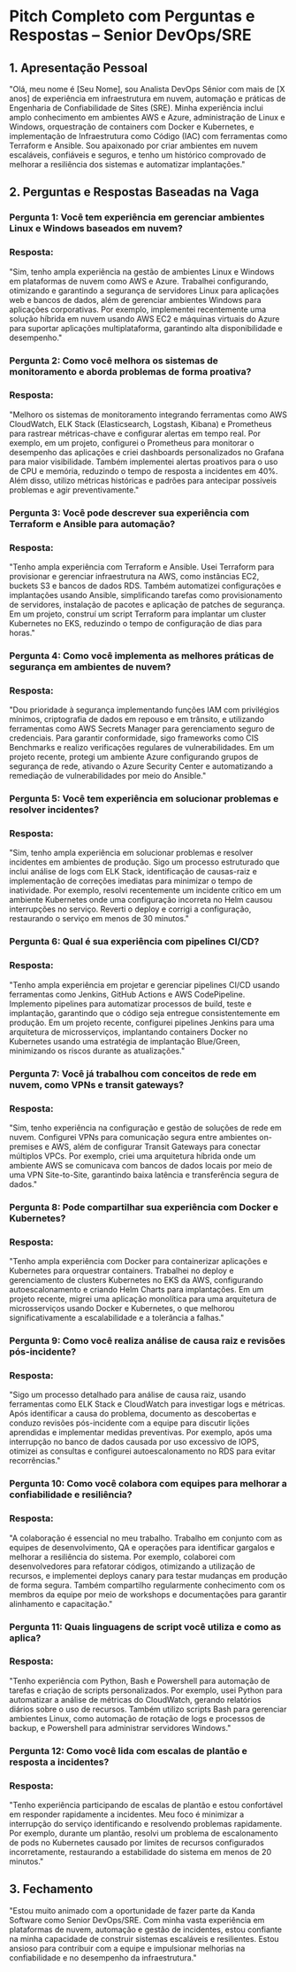 # Pitch Completo com Perguntas e Respostas – Senior DevOps/SRE

## 1. Apresentação Pessoal
"Olá, meu nome é [Seu Nome], sou Analista DevOps Sênior com mais de [X anos] de experiência em infraestrutura em nuvem, automação e práticas de Engenharia de Confiabilidade de Sites (SRE). Minha experiência inclui amplo conhecimento em ambientes AWS e Azure, administração de Linux e Windows, orquestração de containers com Docker e Kubernetes, e implementação de Infraestrutura como Código (IAC) com ferramentas como Terraform e Ansible. Sou apaixonado por criar ambientes em nuvem escaláveis, confiáveis e seguros, e tenho um histórico comprovado de melhorar a resiliência dos sistemas e automatizar implantações."

## 2. Perguntas e Respostas Baseadas na Vaga
### Pergunta 1: Você tem experiência em gerenciar ambientes Linux e Windows baseados em nuvem?
### Resposta:
"Sim, tenho ampla experiência na gestão de ambientes Linux e Windows em plataformas de nuvem como AWS e Azure. Trabalhei configurando, otimizando e garantindo a segurança de servidores Linux para aplicações web e bancos de dados, além de gerenciar ambientes Windows para aplicações corporativas. Por exemplo, implementei recentemente uma solução híbrida em nuvem usando AWS EC2 e máquinas virtuais do Azure para suportar aplicações multiplataforma, garantindo alta disponibilidade e desempenho."

### Pergunta 2: Como você melhora os sistemas de monitoramento e aborda problemas de forma proativa?
### Resposta:
"Melhoro os sistemas de monitoramento integrando ferramentas como AWS CloudWatch, ELK Stack (Elasticsearch, Logstash, Kibana) e Prometheus para rastrear métricas-chave e configurar alertas em tempo real. Por exemplo, em um projeto, configurei o Prometheus para monitorar o desempenho das aplicações e criei dashboards personalizados no Grafana para maior visibilidade. Também implementei alertas proativos para o uso de CPU e memória, reduzindo o tempo de resposta a incidentes em 40%. Além disso, utilizo métricas históricas e padrões para antecipar possíveis problemas e agir preventivamente."

### Pergunta 3: Você pode descrever sua experiência com Terraform e Ansible para automação?
### Resposta:
"Tenho ampla experiência com Terraform e Ansible. Usei Terraform para provisionar e gerenciar infraestrutura na AWS, como instâncias EC2, buckets S3 e bancos de dados RDS. Também automatizei configurações e implantações usando Ansible, simplificando tarefas como provisionamento de servidores, instalação de pacotes e aplicação de patches de segurança. Em um projeto, construí um script Terraform para implantar um cluster Kubernetes no EKS, reduzindo o tempo de configuração de dias para horas."

### Pergunta 4: Como você implementa as melhores práticas de segurança em ambientes de nuvem?
### Resposta:
"Dou prioridade à segurança implementando funções IAM com privilégios mínimos, criptografia de dados em repouso e em trânsito, e utilizando ferramentas como AWS Secrets Manager para gerenciamento seguro de credenciais. Para garantir conformidade, sigo frameworks como CIS Benchmarks e realizo verificações regulares de vulnerabilidades. Em um projeto recente, protegi um ambiente Azure configurando grupos de segurança de rede, ativando o Azure Security Center e automatizando a remediação de vulnerabilidades por meio do Ansible."

### Pergunta 5: Você tem experiência em solucionar problemas e resolver incidentes?
### Resposta:
"Sim, tenho ampla experiência em solucionar problemas e resolver incidentes em ambientes de produção. Sigo um processo estruturado que inclui análise de logs com ELK Stack, identificação de causas-raiz e implementação de correções imediatas para minimizar o tempo de inatividade. Por exemplo, resolvi recentemente um incidente crítico em um ambiente Kubernetes onde uma configuração incorreta no Helm causou interrupções no serviço. Reverti o deploy e corrigi a configuração, restaurando o serviço em menos de 30 minutos."

### Pergunta 6: Qual é sua experiência com pipelines CI/CD?
### Resposta:
"Tenho ampla experiência em projetar e gerenciar pipelines CI/CD usando ferramentas como Jenkins, GitHub Actions e AWS CodePipeline. Implemento pipelines para automatizar processos de build, teste e implantação, garantindo que o código seja entregue consistentemente em produção. Em um projeto recente, configurei pipelines Jenkins para uma arquitetura de microsserviços, implantando containers Docker no Kubernetes usando uma estratégia de implantação Blue/Green, minimizando os riscos durante as atualizações."

### Pergunta 7: Você já trabalhou com conceitos de rede em nuvem, como VPNs e transit gateways?
### Resposta:
"Sim, tenho experiência na configuração e gestão de soluções de rede em nuvem. Configurei VPNs para comunicação segura entre ambientes on-premises e AWS, além de configurar Transit Gateways para conectar múltiplos VPCs. Por exemplo, criei uma arquitetura híbrida onde um ambiente AWS se comunicava com bancos de dados locais por meio de uma VPN Site-to-Site, garantindo baixa latência e transferência segura de dados."

### Pergunta 8: Pode compartilhar sua experiência com Docker e Kubernetes?
### Resposta:
"Tenho ampla experiência com Docker para containerizar aplicações e Kubernetes para orquestrar containers. Trabalhei no deploy e gerenciamento de clusters Kubernetes no EKS da AWS, configurando autoescalonamento e criando Helm Charts para implantações. Em um projeto recente, migrei uma aplicação monolítica para uma arquitetura de microsserviços usando Docker e Kubernetes, o que melhorou significativamente a escalabilidade e a tolerância a falhas."

### Pergunta 9: Como você realiza análise de causa raiz e revisões pós-incidente?
### Resposta:
"Sigo um processo detalhado para análise de causa raiz, usando ferramentas como ELK Stack e CloudWatch para investigar logs e métricas. Após identificar a causa do problema, documento as descobertas e conduzo revisões pós-incidente com a equipe para discutir lições aprendidas e implementar medidas preventivas. Por exemplo, após uma interrupção no banco de dados causada por uso excessivo de IOPS, otimizei as consultas e configurei autoescalonamento no RDS para evitar recorrências."

### Pergunta 10: Como você colabora com equipes para melhorar a confiabilidade e resiliência?
### Resposta:
"A colaboração é essencial no meu trabalho. Trabalho em conjunto com as equipes de desenvolvimento, QA e operações para identificar gargalos e melhorar a resiliência do sistema. Por exemplo, colaborei com desenvolvedores para refatorar códigos, otimizando a utilização de recursos, e implementei deploys canary para testar mudanças em produção de forma segura. Também compartilho regularmente conhecimento com os membros da equipe por meio de workshops e documentações para garantir alinhamento e capacitação."

### Pergunta 11: Quais linguagens de script você utiliza e como as aplica?
### Resposta:
"Tenho experiência com Python, Bash e Powershell para automação de tarefas e criação de scripts personalizados. Por exemplo, usei Python para automatizar a análise de métricas do CloudWatch, gerando relatórios diários sobre o uso de recursos. Também utilizo scripts Bash para gerenciar ambientes Linux, como automação de rotação de logs e processos de backup, e Powershell para administrar servidores Windows."

### Pergunta 12: Como você lida com escalas de plantão e resposta a incidentes?
### Resposta:
"Tenho experiência participando de escalas de plantão e estou confortável em responder rapidamente a incidentes. Meu foco é minimizar a interrupção do serviço identificando e resolvendo problemas rapidamente. Por exemplo, durante um plantão, resolvi um problema de escalonamento de pods no Kubernetes causado por limites de recursos configurados incorretamente, restaurando a estabilidade do sistema em menos de 20 minutos."

## 3. Fechamento
"Estou muito animado com a oportunidade de fazer parte da Kanda Software como Senior DevOps/SRE. Com minha vasta experiência em plataformas de nuvem, automação e gestão de incidentes, estou confiante na minha capacidade de construir sistemas escaláveis e resilientes. Estou ansioso para contribuir com a equipe e impulsionar melhorias na confiabilidade e no desempenho da infraestrutura."
